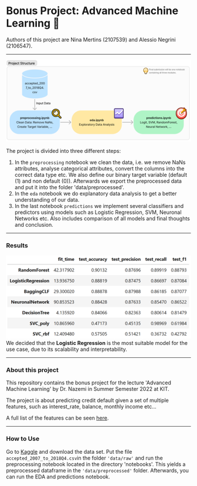 # Bonus Project: Advanced Machine Learning 🚀

Authors of this project are Nina Mertins (2107539) and Alessio Negrini (2106547).
_____
![](assets/project_structure.png)

The project is divided into three different steps:
1. In the `preprocessing` notebook we clean the data, i.e. we remove NaNs attributes, analyse categorical attributes, convert the columns into the correct data type etc. We also define our binary target variable (default (1) and non default (0)). Afterwards we export the preprocessed data and put it into the folder 'data/preprocessed'.
2. In the `eda` notebook we do explanatory data analysis to get a better understanding of our data.
3. In the last notebook `predictions` we implement several classifiers and predictors using models such as Logistic Regression, SVM, Neuronal Networks etc. Also includes comparison of all models and final thoughts and conclusion.
_____
### Results
![](assets/final_results.PNG)
We decided that the **Logistic Regression** is the most suitable model for the use case, due to its scalability and interpretability.
_____
### About this project
This repository contains the bonus project for the lecture 'Advanced Machine Learning' 
by Dr. Nazemi in Summer Semester 2022 at KIT.

The project is about predicting credit default given a set of multiple features, such as interest_rate, balance, monthly income etc... 

A full list of the features can be seen [here](https://drive.google.com/file/d/1UzyKMtrzL3aEEQpeYIz_qjBWyW-lAMr0/view).

____
### How to Use
Go to [Kaggle](https://www.kaggle.com/datasets/wordsforthewise/lending-club/code?datasetId=902) and download the data set. 
Put the file `accepted_2007_to_2018Q4.csv`in the folder `'data/raw'` and run the preprocessing notebook located in the directory 'notebooks'. 
This yields a preprocessed dataframe in the `'data/preprocessed'` folder. Afterwards, you can run the EDA and predictions notebook.
